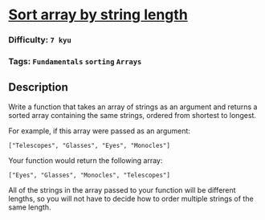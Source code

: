 # [Sort array by string length](https://www.codewars.com/kata/57ea5b0b75ae11d1e800006c)

### Difficulty: `7 kyu`

### Tags: `Fundamentals` `sorting` `Arrays`

## Description

Write a function that takes an array of strings as an argument and returns a sorted array containing the same strings, ordered from shortest to longest.

For example, if this array were passed as an argument:


`["Telescopes", "Glasses", "Eyes", "Monocles"]`

Your function would return the following array:

`["Eyes", "Glasses", "Monocles", "Telescopes"]`

All of the strings in the array passed to your function will be different lengths, so you will not have to decide how to order multiple strings of the same length.